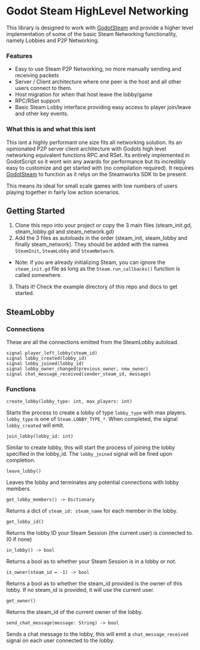 # Godot Steam HighLevel Networking

This library is designed to work with [GodotSteam](https://github.com/Gramps/GodotSteam) and provide a higher level implementation of some of the basic Steam Networking functionality, namely Lobbies and P2P Networking.

### Features
* Easy to use Steam P2P Networking, no more manually sending and receiving packets
* Server / Client architecture where one peer is the host and all other users connect to them.
* Host migration for when that host leave the lobby/game
* RPC/RSet support
* Basic Steam Lobby interface providing easy access to player join/leave and other key events.

### What this is and what this isnt
This isnt a highly performant one size fits all networking solution. Its an opinionated P2P server client architecture with Godots high level networking equivalent functions RPC and RSet. Its entirely implemented in GodotScript so it wont win any awards for performance but its incredibly easy to customize and get started with (no compilation required). It requires [GodotSteam](https://github.com/Gramps/GodotSteam) to function as it relys on the Steamworks SDK to be present.

This means its ideal for small scale games with low numbers of users playing together in fairly low action scenarios.

## Getting Started

1. Clone this repo into your project or copy the 3 main files (steam_init.gd, steam_lobby.gd and steam_network.gd)
2. Add the 3 files as autoloads in the order (steam_init, steam_lobby and finally steam_network). They should be added with the names `SteamInit`, `SteamLobby` and `SteamNetwork`.
  * Note: if you are already initializing Steam, you can ignore the `steam_init.gd` file as long as the `Steam.run_callbacks()` function is called somewhere.
3. Thats it! Check the example directory of this repo and docs to get started.

## SteamLobby

### Connections

These are all the connections emitted from the SteamLobby autoload.

```signal player_joined_lobby(steam_id)
signal player_left_lobby(steam_id)
signal lobby_created(lobby_id)
signal lobby_joined(lobby_id)
signal lobby_owner_changed(previous_owner, new_owner)
signal chat_message_received(sender_steam_id, message)
```

### Functions

```create_lobby(lobby_type: int, max_players: int)```

Starts the process to create a lobby of type `lobby_type` with max players. `lobby_type` is one of `Steam.LOBBY_TYPE_*`. When completed, the signal `lobby_created` will emit.

```join_lobby(lobby_id: int)```

Similar to create lobby, this will start the process of joining the lobby specified in the lobby_id. The `lobby_joined` signal will be fired upon completion.

```leave_lobby()```

Leaves the lobby and terminates any potential connections with lobby members.

```get_lobby_members() -> Dictionary```

Returns a dict of `steam_id: steam_name` for each member in the lobby.

```get_lobby_id()```

Returns the lobby ID your Steam Session (the current user) is connected to. (0 if none)

```in_lobby() -> bool```

Returns a bool as to whether your Steam Session is in a lobby or not.

```is_owner(steam_id = -1) -> bool```

Returns a bool as to whether the steam_id provided is the owner of this lobby. If no steam_id is provided, it will use the current user.

```get_owner()```

Returns the steam_id of the current owner of the lobby.

```send_chat_message(message: String) -> bool```

Sends a chat message to the lobby, this will emit a `chat_message_received` signal on each user connected to the lobby.

